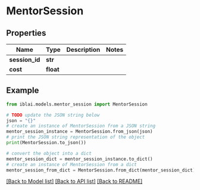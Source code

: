 # MentorSession


## Properties

Name | Type | Description | Notes
------------ | ------------- | ------------- | -------------
**session_id** | **str** |  | 
**cost** | **float** |  | 

## Example

```python
from iblai.models.mentor_session import MentorSession

# TODO update the JSON string below
json = "{}"
# create an instance of MentorSession from a JSON string
mentor_session_instance = MentorSession.from_json(json)
# print the JSON string representation of the object
print(MentorSession.to_json())

# convert the object into a dict
mentor_session_dict = mentor_session_instance.to_dict()
# create an instance of MentorSession from a dict
mentor_session_from_dict = MentorSession.from_dict(mentor_session_dict)
```
[[Back to Model list]](../README.md#documentation-for-models) [[Back to API list]](../README.md#documentation-for-api-endpoints) [[Back to README]](../README.md)


